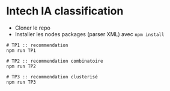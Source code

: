 # Intech IA classification

* Cloner le repo
* Installer les nodes packages (parser XML) avec `npm install` 

```shell
# TP1 :: recommendation
npm run TP1

# TP2 :: recommendation combinatoire
npm run TP2

# TP3 :: recommendation clusterisé
npm run TP3
```